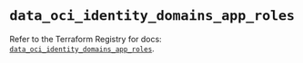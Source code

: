 # `data_oci_identity_domains_app_roles`

Refer to the Terraform Registry for docs: [`data_oci_identity_domains_app_roles`](https://registry.terraform.io/providers/hashicorp/oci/7.19.0/docs/data-sources/identity_domains_app_roles).
